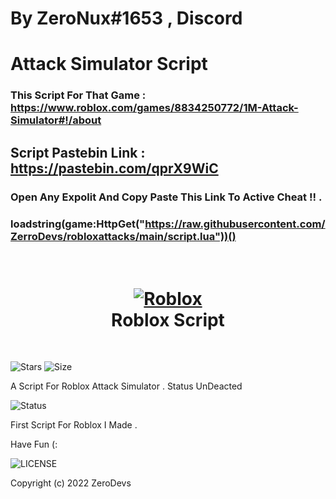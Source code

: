 # By ZeroNux#1653 , Discord
# Attack Simulator Script
### This Script For That Game : https://www.roblox.com/games/8834250772/1M-Attack-Simulator#!/about

## Script Pastebin Link :  https://pastebin.com/qprX9WiC

### Open Any Expolit And Copy Paste This Link To Active Cheat !! . 

### loadstring(game:HttpGet("https://raw.githubusercontent.com/ZerroDevs/robloxattacks/main/script.lua"))()

<h1 align="center">
  <br>
  <a href="ot"https://github.com/ZerroDevs/robloxattack ><img src="https://cdn.discordapp.com/attachments/947280391839035392/947496403511427102/unknown.png" alt="Roblox"></a>
  <br>
  Roblox Script
  <br>
</h1>
<br/>

![Stars](https://img.shields.io/github/stars/ZerroDevs/robloxattacks)
![Size](https://img.shields.io/github/repo-size/ZerroDevs/robloxattacks)
<br/>

A Script For Roblox Attack Simulator . Status UnDeacted

![Status](https://img.shields.io/uptimerobot/status/m787390924-6f64fc62565b4747868bae71)

First Script For Roblox I Made . 

Have Fun (:

![LICENSE](https://img.shields.io/github/license/ZerroDevs/robloxattacks)

Copyright (c) 2022 ZeroDevs
